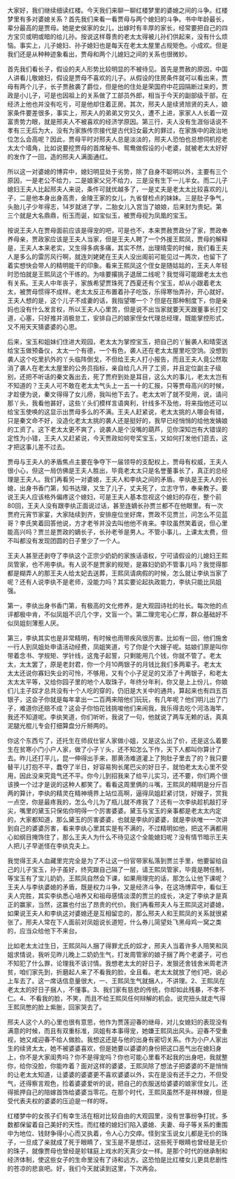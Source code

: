 
大家好，我们继续细读红楼。今天我们来聊一聊红楼梦里的婆媳之间的斗争。红楼梦里有多对婆媳关系？首先我们来看一看贾母与两个媳妇的斗争。书中年龄最长，辈分最高的是贾母。她是史侯家的女儿，出嫁时有丰厚的家长，经常要把自己的四方宝贝或明或暗的给儿孙。按说这样尊贵的老太太得被儿孙们供起来，没有什么烦恼。事实上，儿子媳妇、孙子媳妇也是每天在老太太屋里占规矩色。小成欢。但是我们还是从种种迹象看出，贾母和两个儿媳妇之间的关系也很微妙。

首先我们看长子，假设的夫人形势比较明显的不被待见。首先是贾赦的原因，中国人讲看儿敬媳妇，假设是贾母不喜欢的儿子。从假设的住房条件就可以看出来，贾母有两个儿子，长子贾赦袭了爵位，但是他的住处是荣国府中花园隔断过来的，贾政是小儿子，可是也因祖上的关系做了工部员外郎，相当于今天的副部级干部，在经济上他也并没有吃亏，可是他却住着正房。其次，邢夫人是续贤旭贤的夫人，娘家条件要差很多，事实上，邢夫人的弟弟又穷又久，遭不上进，家家人人长着一双富贵势力眼，就是邢夫人不被喜欢的经济学原因。第三行，夫人没有生涯俗话说不孝有三无后为大，没有为家族传宗接代是古代妇女最大的罪过，在家族中的政治地位怎么会高呢？因此，贾母平时对邢夫人总是淡淡的，邢夫人恐怕也总想伺机挖老太太个墙角，比如说要挖贾母的首席秘书、鸳鸯做假设的小老婆，就被老太太好好的发作了一回，造的邢夫人满面通红。

所以这一对婆媳的博弈中，媳妇明显处于劣势，除了自身不聪明以外，主要有三个原因，一是老公不给力，二是娘家父兄不给力，三是没有生下一儿半女。而二儿子媳妇王夫人比起邢夫人来说，条件可就优越多了，一是丈夫是老太太比较喜欢的儿子，二是他本身出身高贵，金陵王家的女儿，九省督检点的妹妹。三是肚子争气，头胎儿子少年得志，14岁就进了学，二胎女儿入宫当了娘娘，后来封为贵妃。第三个就是大名鼎鼎，衔玉而诞，如宝似玉，被贾母视为凤凰的宝玉。

按说王夫人在贾母面前应该是得宠的吧，可是也不，本来贾赦贾政分了家，贾政奉养母亲，贾政家应该是王夫人当家，但是王夫人聘了一个外援王熙凤，贾母的解释是，王夫人本来老实，又生得多病多痛，其实不然，出理晴雯的时候，我们看王夫人是多么的雷厉风行啊，就连刘姥姥在王夫人没出阁前可能见过一两次，也留下了着实想快会带人的精明能干的印象。看来王熙凤这个侄女是随姑姑的，王夫人年轻时恐怕就是王熙凤这个干练的。为啥要撂挑子退居二线呢？我觉得可能跟老太太也有关系。王夫人中年丧子，家族希望贾珠死了西夏还有个宝玉，却从小跟着老太太，被贾母惯得不成样。老太太反正布置着孙子吃饭，乐得寒怡弄孙，开心就好。王夫人想的是，这个儿子不成妻的话，我指望哪一个？但是在那种制度下，你是亲妈也没有什么发言权，所以王夫人心里苦，但是说不出当家就要天天跟董事长打交道，心塞，只好推并消极怠工，安排自己的娘家侄女代理总经理，既能掌控形式，又不用天天猜婆婆的心思。

后来，宝玉和姐妹们住进大观园，老太太为掌控宝玉，把自己的丫鬟袭人和晴雯送给宝玉做预备仪，太太一个有德，一个有色，袭人还在老太太屋里吃空饷。没想到袭人这个吃里扒外的丫头临阵倒戈，不但给王夫人打小报告，而且王夫人竟公然取消了袭人在老太太屋里的公务员指标，亲自给几人开了工资，并且定位副主子级别，还把不听话的秦文轰出去，死了贾府到处是耳目，这么大的事儿，老太太岂有不知道的？王夫人可不敢在老太太气头上一五一十的汇报，只等贾母高兴的时候，才趁便为说，秦文得得了女儿痨，我叫他下去了。老太太听了就不受用，说，请问那丫头，我看他甚好，这些丫头们模样言语爽利，针线多不及他，将来指他还可以给宝玉使唤的这显示出贾母多么的不满。王夫人赶紧说，老太太挑的人哪会有错，只是秦文命不好，没造化老太太挑的袭人还是挺好的，我早已经悄悄的给他发姨娘的工资了。这下老太太更不爽了，说袭人是个没嘴的葫芦，见你深知岂有大错误的定性为小错，王夫人又赶紧说，今天贾政如何夸奖宝玉，又如何打发他们逛去，这才把这事儿差不过去。

贾母与王夫人的矛盾焦点主要在争夺下一届领导的支配权上，贾母有权威，王夫人很小心，但这一局仿佛是王夫人胜出，毕竟老太太只是名誉董事长了，真正的总经理是王夫人。我们再看另一对婆媳，王夫人和李纨之间的矛盾。李纨是王夫人的长媳，出身书香门第，知书达理，又生了儿子，丈夫死了，立志守节，奉亲教子。要说王夫人应该格外偏疼这个媳妇，可是王夫人基本忽视这个媳妇的存在，整个前80回，王夫人没有跟李纨正面说过话，甚至连嫡长孙贾兰都不在他眼里。有一次贾府元宵节家宴，大家陆续到齐，安排座位坐好席，贾政不见贾兰，问怎么不见蓝哥？李氏笑着回答他说，方才老爷并没去叫他他不肯来。李玟虽然笑着说，但心里能高兴吗？贾兰是贾政的嫡长子，长孙老爷是男人。不管小事儿，上课太太费，但不叫都没有发现团圆的日子里少了一个人。

王夫人甚至还剥夺了李纨这个正宗少奶奶的家族话语权，宁可请假设的儿媳妇王熙凤管家，也不用李纨。有人说不是贾家的规矩，是寡妇奶奶不管事儿吗？我觉得那都是糊弄人的那王夫人给太妃去送葬，王熙凤请病假的时候，怎么就让李纨当家了呢？还有人说李纨不是老师，没能力吗？其实要论起执政能力，李纨只能比凤姐强。

第一，李纨出身书香门第，有极高的文化修养，是大观园诗社的社长。每次他的点评都极中肯，不似凤姐不识几个字，文盲一个。第二理完宅心仁厚，群众基础好不似凤姐刻薄惹人厌。

第三，李纨其实也是非常精明，有时候也雨带疾风很厉害。比如有一回，他们施舍一行人到凤姐处申请活动经费，凤姐笑道，亏了你是个大嫂子呢。姑娘们原是叫你带着念书、学规矩、学针线，这鬼子起誓，只剩能用几个钱，你就不管了。老太太，太太罢了，原是老封君，你一个月10两银子的月钱比我们多两辈子。老太太太太还说你寡妇失业的可怜，不够用，又有个小子足足的又添了十两银子，和老太太太太平等，又给你园子里的地个人取珠子，年终分年利，你又是上上份儿，你娘们儿主子奴才总共没有十个人吃的穿的，仍旧是大关中的通共，算起来也有四五百银子，这会子你就是每年拿出一二百两来陪他们玩玩，有几年呢？他们明儿出了门子，难道你还赔不成？这会子你怕花钱挑唆他们来闹我，我乐得去吃个河洛海竿，我还不知道呢。李纨笑道，你们听听，我说了一句，他就说了两车无赖的话，真真泥腿光棍儿专会打细算盘分斤掰两的。

你这个东西亏了，还托生在师叔仕宦人家做小姐，又是这么出了价，还是这么着要生在贫寒小门小户人家，做了小子丫头，还不知怎么下作，天下人都叫你算计了去。昨儿还打平儿，昆一伸得出手来，那黄汤难道灌上了狗肚子里去了的？我只要替平儿打抱不平，蠢夺了半日，好容易狗长尾巴尖的好日子，就怕老太太心里不受用，因此没来究竟气还不平。你今儿到招我来了给平儿实习，还不要，你们两个很该换一个过才是说的这种人都笑了。看看这周里俩的斗嘴，王熙凤的精明是分斤百两的算计，李纨的精灵在精神境界上站位高啊，逼得凤姐赶紧讨饶，好嫂子，赏我一点空，你是最疼我的，怎么今儿为了瓶儿就不疼我了？还有一次李纨趁机敲打牙尖，嘴里的黛玉只保佑你明得一个厉害婆婆。黛玉与宝玉的亲事都是老太太内定的，大家都知道，那么黛玉的厉害婆婆，也就是李纨的婆婆，就是李纨唯一一次讲到自己的婆婆厉害，看来李纨心里其实是有不满的，不过精明如他，把这不满都用心如纲目掩饰住了，那么王夫人为什么不待见这个全能媳妇呢？没有情节暗示王夫人把儿子早逝怪在李纨克夫上。

我觉得王夫人血藏里完完全是为了不让这一份官带家私落到贾兰手里，他要留给自己的儿子宝玉，孙子虽好，终究跟自己隔了一层，请王熙凤管家，毕竟是聘任制，等宝玉有了宝儿奶奶，王熙凤自然会下课，如果用理完的话，那怎么让他下课呢？王夫人与李纨婆媳的矛盾，既是权力斗争，又是经济斗争，在这场博弈中，看似王夫人完胜，其实李纨悉心培养又和祖母感情淡漠的贾兰的成长，决定了李纨才是真正的赢家，当然，这赢也付出了昂贵的代价。我们再看邢夫人与王熙凤这对婆媳，如果说王夫人和李纨这对婆媳还是互相留恋的，那么邢夫人和王熙凤的关系就很紧张了。邢夫人常在下人面前对凤姐说长道短，什么券儿简望处飞黑母鸡一窝之类的，应当众给他下不来台。

比如老太太过生日，王熙凤叫人捆了得罪尤氏的奴才，邢夫人当着许多人陪笑和凤姐求情说，我听见昨儿晚上二奶奶生气，打发周管家的娘子捆了两个老婆子，可也不知犯了什么罪，论理我不该讨情。我想老太太的好日子，发狠还舍钱舍米周老济贫，咱们家先到，折磨起人来了不看我的脸，全且看。老太太就放了他们吧，说必上车去了。这一席话信息量很大，一、王熙凤生气就捆人，不讲理。2、王熙凤在老太太的好日子捆人，不懂事。3、我们家有慈悲的传统，你却如此残暴，不孝不仁。4、不看我的脸，不笑，而且不给王熙凤任何辩解的机会。说完扭头就走气得王熙凤憋的脸上紫胀，回家哭去了。

邢夫人这个人的心里也很有意思，他作为贾莲迎春的继母，对儿女媳妇的表现没有满意的时候，而且有双重标准，凤姐有本事得宠，她嫌王熙凤出风头。迎春不受重视，她又咸迎春不给人做脸。我想这还是与他的出身有密切关系。作为小户人家出生的续贤太太，她不被婆婆喜欢，但是她要以婆婆的身份把这口恶气出在媳妇身上，你不是大家闺秀吗？你不是得宠吗？你也可能心里看不起我的出身吧，我就整你，给你没脸，你能咋着？面对这样的婆婆，王熙凤除了想法子把婆婆的不是悄悄的让老太太知道，让婆婆的婆婆更不喜欢婆婆以外，实在是没有还手之力，不但受气，还得察言观色，捡着婆婆爱听的说，把自己的衣服送给婆婆的娘家侄女儿，还得抵押自己的陪嫁首饰给婆婆当零花。在那个时代，王熙凤虽然不是祥林嫂，但是受代表夫权的婆婆的压迫是一样的呀。

红楼梦中的女孩子们有幸生活在相对比较自由的大观园里，没有世事纷争打扰，多数都保留着自己美好的天性。而红楼的媳妇们陷入婆媳、夫妻、母子等关系的重围中为地位、钱财争得小心而又执着，令人心力交瘁。怪到宝玉说女儿都是无价的珠子，一旦成了亲就成了死于眼睛了，宝玉是不是想过，这些死于眼睛也曾经是无价的珠子，就像贾母也曾经是轸辖庭上戏水的天真少女一样。是那个时代的继承制和经济体制，使这些女子的生命里没有了诗和远方。这恐怕是比红楼女儿更具悲剧性的苍凉的悲哀吧。好，我们今天就读到这里，下次再会。


